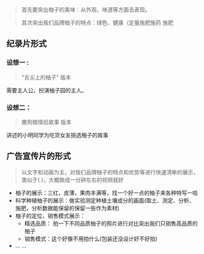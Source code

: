 > 首先要突出柚子的美味：从外观、味道等方面去表现。


>其次突出我们品牌柚子的特点：绿色、健康（定量施肥施药 施肥

## 纪录片形式

### 设想一 :

> "舌尖上的柚子" 版本

需要主人公，扮演柚子园的主人。

### 设想二：

> 撒狗粮情侣故事 版本

讲述的小明同学为吃货女友挑选柚子的故事


## 广告宣传片的形式

> 以文字和动画为主，对我们品牌柚子的特点和优势等进行快速清晰的展示，类似于( )，大概做成一分钟左右的视频就好

- 柚子的展示：三红，皮薄，果肉丰满等，找一个好一点的柚子来各种特写一哈
- 科学种植柚子的展示：做实验测定种植土壤成分的画面(取土、测定、分析、施肥，分析数据能保留的保留一些作为素材)
- 柚子的定位，销售模式展示：
  - 精选品质： 拍一下不同品质柚子的照片进行对比突出我们只销售高品质的柚子
  - 销售模式：这个好像不用拍什么(包装还没设计好不好拍)
- ... ...